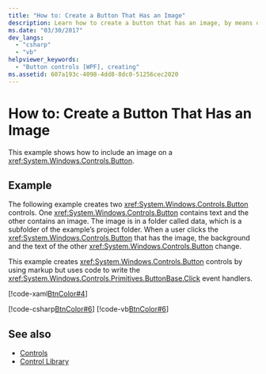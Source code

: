 ```yaml
---
title: "How to: Create a Button That Has an Image"
description: Learn how to create a button that has an image, by means of the included code examples in XAML, C#, and Visual Basic.
ms.date: "03/30/2017"
dev_langs: 
  - "csharp"
  - "vb"
helpviewer_keywords: 
  - "Button controls [WPF], creating"
ms.assetid: 607a193c-4098-4dd8-8dc0-51256cec2020
---
```

# How to: Create a Button That Has an Image
This example shows how to include an image on a <xref:System.Windows.Controls.Button>.  
  
## Example  
 The following example creates two <xref:System.Windows.Controls.Button> controls. One <xref:System.Windows.Controls.Button> contains text and the other contains an image. The image is in a folder called data, which is a subfolder of the example’s project folder. When a user clicks the <xref:System.Windows.Controls.Button> that has the image, the background and the text of the other <xref:System.Windows.Controls.Button> change.  
  
 This example creates <xref:System.Windows.Controls.Button> controls by using markup but uses code to write the <xref:System.Windows.Controls.Primitives.ButtonBase.Click> event handlers.  
  
 [!code-xaml[BtnColor#4](~/samples/snippets/csharp/VS_Snippets_Wpf/BtnColor/CSharp/Pane1.xaml#4)]  
  
 [!code-csharp[BtnColor#6](~/samples/snippets/csharp/VS_Snippets_Wpf/BtnColor/CSharp/Pane1.xaml.cs#6)]
 [!code-vb[BtnColor#6](~/samples/snippets/visualbasic/VS_Snippets_Wpf/BtnColor/VisualBasic/Pane1.xaml.vb#6)]  
  
## See also

- [Controls](index.md)
- [Control Library](control-library.md)
